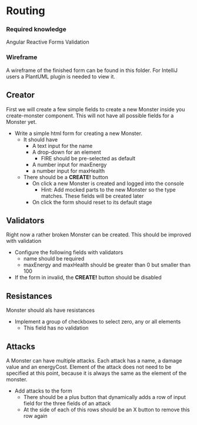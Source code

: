 # Routing

### Required knowledge

Angular Reactive Forms
Validation

### Wireframe

A wireframe of the finished form can be found in this folder.
For IntelliJ users a PlantUML plugin is needed to view it.

## Creator

First we will create a few simple fields to create a new Monster inside you create-monster component.
This will not have all possible fields for a Monster yet.

- Write a simple html form for creating a new Monster.
  - It should have
    - A text input for the name
    - A drop-down for an element
      - FIRE should be pre-selected as default
    - A number input for maxEnergy
    - a number input for maxHealth
  - There should be a **CREATE!** button
    - On click a new Monster is created and logged into the console
      - Hint: Add mocked parts to the new Monster so the type matches. These fields will be created later
    - On click the form should reset to its default stage

## Validators

Right now a rather broken Monster can be created. This should be improved with validation

- Configure the following fields with validators
  - name should be required
  - maxEnergy and maxHealth should be greater than 0 but smaller than 100
- If the form in invalid, the **CREATE!** button should be disabled

## Resistances

Monster should als have resistances

- Implement a group of checkboxes to select zero, any or all elements
  - This field has no validation

## Attacks

A Monster can have multiple attacks. Each attack has a name, a damage value and an energyCost.
Element of the attack does not need to be specified at this point, because it is always the same as the element of the monster.

- Add attacks to the form
  - There should be a plus button that dynamically adds a row of input field for the three fields of an attack
  - At the side of each of this rows should be an X button to remove this row again
